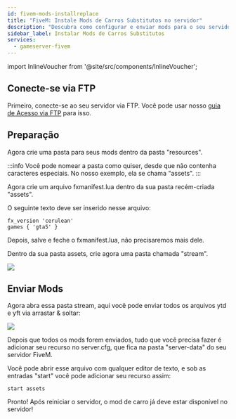 ```yaml
---
id: fivem-mods-installreplace
title: "FiveM: Instale Mods de Carros Substitutos no servidor"
description: "Descubra como configurar e enviar mods para o seu servidor FiveM para experiências de jogo personalizadas → Saiba mais agora"
sidebar_label: Instalar Mods de Carros Substitutos
services:
  - gameserver-fivem
---
```


import InlineVoucher from '@site/src/components/InlineVoucher';

<InlineVoucher />

## Conecte-se via FTP
Primeiro, conecte-se ao seu servidor via FTP. Você pode usar nosso [guia de Acesso via FTP](gameserver-ftpaccess.md) para isso.

## Preparação

Agora crie uma pasta para seus mods dentro da pasta "resources".

:::info
Você pode nomear a pasta como quiser, desde que não contenha caracteres especiais. No nosso exemplo, ela se chama "assets".
:::

Agora crie um arquivo fxmanifest.lua dentro da sua pasta recém-criada "assets".

O seguinte texto deve ser inserido nesse arquivo:

```
fx_version 'cerulean'
games { 'gta5' }

```

Depois, salve e feche o fxmanifest.lua, não precisaremos mais dele.

Dentro da sua pasta assets, crie agora uma pasta chamada "stream".

![](https://screensaver01.zap-hosting.com/index.php/s/yZgpLTTPtpe2sXZ/preview)

## Enviar Mods

Agora abra essa pasta stream, aqui você pode enviar todos os arquivos ytd e yft via arrastar & soltar:

![](https://screensaver01.zap-hosting.com/index.php/s/mxNAFtBHaAjeQYj/preview)

Depois que todos os mods forem enviados, tudo que você precisa fazer é adicionar seu recurso no server.cfg, que fica na pasta "server-data" do seu servidor FiveM.

Você pode abrir esse arquivo com qualquer editor de texto, e sob as entradas "start" você pode adicionar seu recurso assim:

```
start assets
```

Pronto! Após reiniciar o servidor, o mod de carro já deve estar disponível no servidor!

<InlineVoucher />